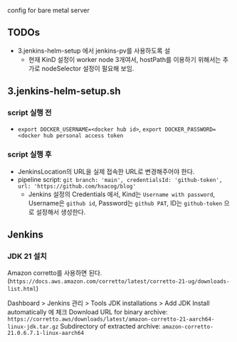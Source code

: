 config for bare metal server

## TODOs
- 3.jenkins-helm-setup 에서 jenkins-pv를 사용하도록 설
    - 현재 KinD 설정이 worker node 3개여서, hostPath를 이용하기 위해서는 추가로 nodeSelector 설정이 필요해 보임.

## 3.jenkins-helm-setup.sh
### script 실행 전
- `export DOCKER_USERNAME=<docker hub id>`, `export DOCKER_PASSWORD=<docker hub personal access token`

### script 실행 후
- JenkinsLocation의 URL을 실제 접속한 URL로 변경해주어야 한다.
- pipeline script: `git branch: 'main', credentialsId: 'github-token', url: 'https://github.com/hsacog/blog'`
    - Jenkins 설정의 Credentials 에서, Kind는 `Username with password`, Username은 `github id`, Password는 `github PAT`, ID는 `github-token` 으로 설정해서 생성한다.

## Jenkins
### JDK 21 설치
Amazon corretto를 사용하면 된다. (`https://docs.aws.amazon.com/corretto/latest/corretto-21-ug/downloads-list.html`)

Dashboard > Jenkins 관리 > Tools
JDK installations > Add JDK
Install automatically 에 체크
Download URL for binary archive: `https://corretto.aws/downloads/latest/amazon-corretto-21-aarch64-linux-jdk.tar.gz`
Subdirectory of extracted archive: `amazon-corretto-21.0.6.7.1-linux-aarch64`

